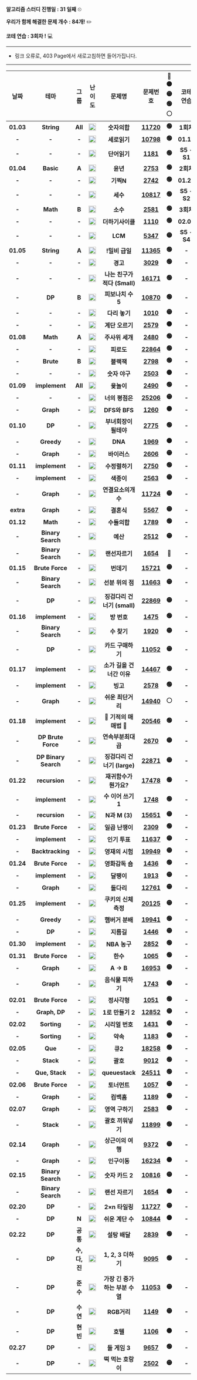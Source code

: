  **알고리즘 스터디 진행일 : 31 일째** ⏲

 **우리가 함께 해결한 문제 개수 : 84개!** ✏️

  **코테 연습  : 3회차 !** 💻

---
- 링크 오류로, 403 Page에서 새로고침하면 들어가집니다.
---

|  **날짜** |       **테마**       |   **그룹**   |                                         **난이도**                                         |           **문제명**           |                    **문제번호**                    | **🔴🟠🟡🟢⚪** | **코테 연습** | **문제번호** |
|:---------:|:--------------------:|:------------:|:------------------------------------------------------------------------------------------:|:------------------------------:|:--------------------------------------------------:|:---------:|:-------------:|:------------:|
| **01.03** |      **String**      |    **All**   |  **<img   height="20px" width="20px"   src="https://static.solved.ac/tier_small/1.svg"/>** |          **숫자의합**          | **[11720](https://www.acmicpc.net/problem/11720)** |   **🟢**   |   **1회차**   |   **1260**   |
|   **-**   |         **-**        |     **-**    |  **<img   height="20px" width="20px"   src="https://static.solved.ac/tier_small/1.svg"/>** |          **세로읽기**          | **[10798](https://www.acmicpc.net/problem/10798)** |   **🟢**   |   **01.19**   |   **1789**   |
|   **-**   |         **-**        |     **-**    |  **<img   height="20px" width="20px"   src="https://static.solved.ac/tier_small/6.svg"/>** |          **단어읽기**          |  **[1181](https://www.acmicpc.net/problem/1181)**  |   **🟢**   |  **S5 - S1**  |   **22869**  |
| **01.04** |       **Basic**      |     **A**    |  **<img   height="20px" width="20px"   src="https://static.solved.ac/tier_small/1.svg"/>** |            **윤년**            |  **[2753](https://www.acmicpc.net/problem/2753)**  |   **🟢**   |   **2회차**   |   **2563**   |
|   **-**   |         **-**        |     **-**    |  **<img   height="20px" width="20px"   src="https://static.solved.ac/tier_small/2.svg"/>** |            **기찍N**           |  **[2742](https://www.acmicpc.net/problem/2742)**  |   **🟢**   |   **01.26**   |   **2579**   |
|   **-**   |         **-**        |     **-**    |  **<img   height="20px" width="20px"   src="https://static.solved.ac/tier_small/3.svg"/>** |            **세수**            | **[10817](https://www.acmicpc.net/problem/10817)** |   **🟢**   |  **S5 - S2**  |   **19949**  |
|   **-**   |       **Math**       |     **B**    |  **<img   height="20px" width="20px"   src="https://static.solved.ac/tier_small/4.svg"/>** |            **소수**            |  **[2581](https://www.acmicpc.net/problem/2581)**  |   **🟢**   |   **3회차**   |   **1748**   |
|   **-**   |         **-**        |     **-**    |  **<img   height="20px" width="20px"   src="https://static.solved.ac/tier_small/5.svg"/>** |        **더하기사이클**        |  **[1110](https://www.acmicpc.net/problem/1110)**  |   **🟢**   |   **02.08**   |   **1436**   |
|   **-**   |         **-**        |     **-**    |  **<img   height="20px" width="20px"   src="https://static.solved.ac/tier_small/6.svg"/>** |             **LCM**            |  **[5347](https://www.acmicpc.net/problem/5347)**  |   **🟡**   |  **S5 - S4**  |   **18258**  |
| **01.05** |      **String**      |     **A**    |  **<img   height="20px" width="20px"   src="https://static.solved.ac/tier_small/2.svg"/>** |         **!밀비 급일**         | **[11365](https://www.acmicpc.net/problem/11365)** |   **🟢**   |     **-**     |     **-**    |
|   **-**   |         **-**        |     **-**    |  **<img   height="20px" width="20px"   src="https://static.solved.ac/tier_small/3.svg"/>** |            **경고**            |  **[3029](https://www.acmicpc.net/problem/3029)**  |   **🟢**   |     **-**     |     **-**    |
|   **-**   |         **-**        |     **-**    |  **<img   height="20px" width="20px"   src="https://static.solved.ac/tier_small/5.svg"/>** |  **나는 친구가 적다 (Small)**  | **[16171](https://www.acmicpc.net/problem/16171)** |   **🟢**   |     **-**     |     **-**    |
|   **-**   |        **DP**        |     **B**    |  **<img   height="20px" width="20px"   src="https://static.solved.ac/tier_small/4.svg"/>** |        **피보나치 수 5**       | **[10870](https://www.acmicpc.net/problem/10870)** |   **🟢**   |     **-**     |     **-**    |
|   **-**   |         **-**        |     **-**    |  **<img   height="20px" width="20px"   src="https://static.solved.ac/tier_small/6.svg"/>** |          **다리 놓기**         |  **[1010](https://www.acmicpc.net/problem/1010)**  |   **🟡**   |     **-**     |     **-**    |
|   **-**   |         **-**        |     **-**    |  **<img   height="20px" width="20px"   src="https://static.solved.ac/tier_small/8.svg"/>** |         **계단 오르기**        |  **[2579](https://www.acmicpc.net/problem/2579)**  |   **🟠**   |     **-**     |     **-**    |
| **01.08** |       **Math**       |     **A**    |  **<img   height="20px" width="20px"   src="https://static.solved.ac/tier_small/2.svg"/>** |         **주사위 세개**        |  **[2480](https://www.acmicpc.net/problem/2480)**  |   **🟢**   |     **-**     |     **-**    |
|   **-**   |         **-**        |     **-**    |  **<img   height="20px" width="20px"   src="https://static.solved.ac/tier_small/4.svg"/>** |           **피로도**           | **[22864](https://www.acmicpc.net/problem/22864)** |   **🟢**   |     **-**     |     **-**    |
|   **-**   |       **Brute**      |     **B**    |  **<img   height="20px" width="20px"   src="https://static.solved.ac/tier_small/4.svg"/>** |           **블랙잭**           |  **[2798](https://www.acmicpc.net/problem/2798)**  |   **🟢**   |     **-**     |     **-**    |
|   **-**   |         **-**        |     **-**    |  **<img   height="20px" width="20px"   src="https://static.solved.ac/tier_small/8.svg"/>** |          **숫자 야구**         |  **[2503](https://www.acmicpc.net/problem/2503)**  |   **🟠**   |     **-**     |     **-**    |
| **01.09** |     **implement**    |    **All**   |  **<img   height="20px" width="20px"   src="https://static.solved.ac/tier_small/3.svg"/>** |           **윷놀이**           |  **[2490](https://www.acmicpc.net/problem/2490)**  |   **🟢**   |     **-**     |     **-**    |
|   **-**   |         **-**        |     **-**    |  **<img   height="20px" width="20px"   src="https://static.solved.ac/tier_small/6.svg"/>** |         **너의 평점은**        | **[25206](https://www.acmicpc.net/problem/25206)** |   **🟡**   |     **-**     |     **-**    |
|   **-**   |       **Graph**      |     **-**    |  **<img   height="20px" width="20px"   src="https://static.solved.ac/tier_small/9.svg"/>** |          **DFS와 BFS**         |  **[1260](https://www.acmicpc.net/problem/1260)**  |   **🟠**   |     **-**     |     **-**    |
| **01.10** |        **DP**        |     **-**    |  **<img   height="20px" width="20px"   src="https://static.solved.ac/tier_small/5.svg"/>** |      **부녀회장이 될테야**     |  **[2775](https://www.acmicpc.net/problem/2775)**  |   **🟢**   |     **-**     |     **-**    |
|   **-**   |      **Greedy**      |     **-**    |  **<img   height="20px" width="20px"   src="https://static.solved.ac/tier_small/7.svg"/>** |             **DNA**            |  **[1969](https://www.acmicpc.net/problem/1969)**  |   **🟠**   |     **-**     |     **-**    |
|   **-**   |       **Graph**      |     **-**    |  **<img   height="20px" width="20px"   src="https://static.solved.ac/tier_small/8.svg"/>** |          **바이러스**          |  **[2606](https://www.acmicpc.net/problem/2606)**  |   **🟡**   |     **-**     |     **-**    |
| **01.11** |     **implement**    |     **-**    |  **<img   height="20px" width="20px"   src="https://static.solved.ac/tier_small/4.svg"/>** |         **수정렬하기**         |  **[2750](https://www.acmicpc.net/problem/2750)**  |   **🟢**   |     **-**     |     **-**    |
|   **-**   |     **implement**    |     **-**    |  **<img   height="20px" width="20px"   src="https://static.solved.ac/tier_small/6.svg"/>** |           **색종이**           |  **[2563](https://www.acmicpc.net/problem/2563)**  |   **🟡**   |     **-**     |     **-**    |
|   **-**   |       **Graph**      |     **-**    |  **<img   height="20px" width="20px"   src="https://static.solved.ac/tier_small/9.svg"/>** |       **연결요소의개수**       | **[11724](https://www.acmicpc.net/problem/11724)** |   **🟡**   |     **-**     |     **-**    |
| **extra** |       **Graph**      |     **-**    |  **<img   height="20px" width="20px"   src="https://static.solved.ac/tier_small/9.svg"/>** |           **결혼식**           |  **[5567](https://www.acmicpc.net/problem/5567)**  |   **🟡**   |     **-**     |     **-**    |
| **01.12** |       **Math**       |     **-**    |  **<img   height="20px" width="20px"   src="https://static.solved.ac/tier_small/6.svg"/>** |          **수들의합**          |  **[1789](https://www.acmicpc.net/problem/1789)**  |   **🟢**   |     **-**     |     **-**    |
|   **-**   |   **Binary Search**  |     **-**    |  **<img   height="20px" width="20px"   src="https://static.solved.ac/tier_small/8.svg"/>** |            **예산**            |  **[2512](https://www.acmicpc.net/problem/2512)**  |   **🟡**   |     **-**     |     **-**    |
|   **-**   |   **Binary Search**  |     **-**    |  **<img   height="20px" width="20px"   src="https://static.solved.ac/tier_small/9.svg"/>** |         **랜선자르기**         |  **[1654](https://www.acmicpc.net/problem/1654)**  |   **🔴**   |     **-**     |     **-**    |
| **01.15** |    **Brute Force**   |     **-**    |  **<img   height="20px" width="20px"   src="https://static.solved.ac/tier_small/6.svg"/>** |           **번데기**           | **[15721](https://www.acmicpc.net/problem/15721)** |   **🟡**   |     **-**     |     **-**    |
|   **-**   |   **Binary Search**  |     **-**    |  **<img   height="20px" width="20px"   src="https://static.solved.ac/tier_small/8.svg"/>** |        **선분 위의 점**        | **[11663](https://www.acmicpc.net/problem/11663)** |   **🟡**   |     **-**     |     **-**    |
|   **-**   |        **DP**        |     **-**    |  **<img   height="20px" width="20px"   src="https://static.solved.ac/tier_small/9.svg"/>** |   **징검다리 건너기 (small)**  | **[22869](https://www.acmicpc.net/problem/22869)** |   **🟡**   |     **-**     |     **-**    |
| **01.16** |     **implement**    |     **-**    |  **<img   height="20px" width="20px"   src="https://static.solved.ac/tier_small/6.svg"/>** |           **방 번호**          |  **[1475](https://www.acmicpc.net/problem/1475)**  |   **🟢**   |     **-**     |     **-**    |
|   **-**   |   **Binary Search**  |     **-**    |  **<img   height="20px" width="20px"   src="https://static.solved.ac/tier_small/7.svg"/>** |           **수 찾기**          |  **[1920](https://www.acmicpc.net/problem/1920)**  |   **🟡**   |     **-**     |     **-**    |
|   **-**   |        **DP**        |     **-**    | **<img   height="20px" width="20px"   src="https://static.solved.ac/tier_small/10.svg"/>** |        **카드 구매하기**       | **[11052](https://www.acmicpc.net/problem/11052)** |   **🟡**   |     **-**     |     **-**    |
| **01.17** |     **implement**    |     **-**    |  **<img   height="20px" width="20px"   src="https://static.solved.ac/tier_small/5.svg"/>** |    **소가 길을 건너간 이유**   | **[14467](https://www.acmicpc.net/problem/14467)** |   **🟢**   |     **-**     |     **-**    |
|   **-**   |     **implement**    |     **-**    |  **<img   height="20px" width="20px"   src="https://static.solved.ac/tier_small/7.svg"/>** |            **빙고**            |  **[2578](https://www.acmicpc.net/problem/2578)**  |   **🟢**   |     **-**     |     **-**    |
|   **-**   |       **Graph**      |     **-**    | **<img   height="20px" width="20px"   src="https://static.solved.ac/tier_small/10.svg"/>** |        **쉬운 최단거리**       | **[14940](https://www.acmicpc.net/problem/14940)** |   **⚪**   |     **-**     |     **-**    |
| **01.18** |     **implement**    |     **-**    |  **<img   height="20px" width="20px"   src="https://static.solved.ac/tier_small/6.svg"/>** |      **🐜 기적의 매매법 🐜**     | **[20546](https://www.acmicpc.net/problem/20546)** |   **🟢**   |     **-**     |     **-**    |
|   **-**   |  **DP Brute Force**  |     **-**    |  **<img   height="20px" width="20px"   src="https://static.solved.ac/tier_small/7.svg"/>** |       **연속부분최대곱**       |  **[2670](https://www.acmicpc.net/problem/2670)**  |   **🟡**   |     **-**     |     **-**    |
|   **-**   | **DP Binary Search** |     **-**    | **<img   height="20px" width="20px"   src="https://static.solved.ac/tier_small/10.svg"/>** |   **징검다리 건너기 (large)**  | **[22871](https://www.acmicpc.net/problem/22871)** |   **🟡**   |     **-**     |     **-**    |
| **01.22** |     **recursion**    |     **-**    |  **<img   height="20px" width="20px"   src="https://static.solved.ac/tier_small/6.svg"/>** |     **재귀함수가 뭔가요?**     | **[17478](https://www.acmicpc.net/problem/17478)** |   **🟢**   |     **-**     |     **-**    |
|   **-**   |     **implement**    |     **-**    |  **<img   height="20px" width="20px"   src="https://static.solved.ac/tier_small/7.svg"/>** |       **수 이어 쓰기 1**       |  **[1748](https://www.acmicpc.net/problem/1748)**  |   **🟢**   |     **-**     |     **-**    |
|   **-**   |     **recursion**    |     **-**    |  **<img   height="20px" width="20px"   src="https://static.solved.ac/tier_small/8.svg"/>** |          **N과 M (3)**         | **[15651](https://www.acmicpc.net/problem/15651)** |   **🟡**   |     **-**     |     **-**    |
| **01.23** |    **Brute Force**   |     **-**    |  **<img   height="20px" width="20px"   src="https://static.solved.ac/tier_small/5.svg"/>** |         **일곱 난쟁이**        |  **[2309](https://www.acmicpc.net/problem/2309)**  |   **🟢**   |     **-**     |     **-**    |
|   **-**   |     **implement**    |     **-**    |  **<img   height="20px" width="20px"   src="https://static.solved.ac/tier_small/6.svg"/>** |          **인기 투표**         | **[11637](https://www.acmicpc.net/problem/11637)** |   **🟡**   |     **-**     |     **-**    |
|   **-**   |   **Backtracking**   |     **-**    |  **<img   height="20px" width="20px"   src="https://static.solved.ac/tier_small/9.svg"/>** |         **영재의 시험**        | **[19949](https://www.acmicpc.net/problem/19949)** |   **🟡**   |     **-**     |     **-**    |
| **01.24** |    **Brute Force**   |     **-**    |  **<img   height="20px" width="20px"   src="https://static.solved.ac/tier_small/6.svg"/>** |         **영화감독 숌**        |  **[1436](https://www.acmicpc.net/problem/1436)**  |   **🟢**   |     **-**     |     **-**    |
|   **-**   |     **implement**    |     **-**    |  **<img   height="20px" width="20px"   src="https://static.solved.ac/tier_small/8.svg"/>** |           **달팽이**           |  **[1913](https://www.acmicpc.net/problem/1913)**  |   **🟡**   |     **-**     |     **-**    |
|   **-**   |       **Graph**      |     **-**    | **<img   height="20px" width="20px"   src="https://static.solved.ac/tier_small/10.svg"/>** |           **돌다리**           | **[12761](https://www.acmicpc.net/problem/12761)** |   **🟡**   |     **-**     |     **-**    |
| **01.25** |     **implement**    |     **-**    |  **<img   height="20px" width="20px"   src="https://static.solved.ac/tier_small/7.svg"/>** |      **쿠키의 신체 측정**      | **[20125](https://www.acmicpc.net/problem/20125)** |   **🟡**   |     **-**     |     **-**    |
|   **-**   |      **Greedy**      |     **-**    |  **<img   height="20px" width="20px"   src="https://static.solved.ac/tier_small/8.svg"/>** |         **햄버거 분배**        | **[19941](https://www.acmicpc.net/problem/19941)** |   **🟢**   |     **-**     |     **-**    |
|   **-**   |        **DP**        |     **-**    | **<img   height="20px" width="20px"   src="https://static.solved.ac/tier_small/10.svg"/>** |           **지름길**           |  **[1446](https://www.acmicpc.net/problem/1446)**  |   **🟡**   |     **-**     |     **-**    |
| **01.30** |     **implement**    |     **-**    |  **<img   height="20px" width="20px"   src="https://static.solved.ac/tier_small/8.svg"/>** |          **NBA 농구**          |  **[2852](https://www.acmicpc.net/problem/2852)**  |   **🟢**   |     **-**     |     **-**    |
| **01.31** |    **Brute Force**   |     **-**    |  **<img   height="20px" width="20px"   src="https://static.solved.ac/tier_small/7.svg"/>** |            **한수**            |  **[1065](https://www.acmicpc.net/problem/1065)**  |   **🟢**   |     **-**     |     **-**    |
|   **-**   |       **Graph**      |     **-**    |  **<img   height="20px" width="20px"   src="https://static.solved.ac/tier_small/9.svg"/>** |           **A -> B**           | **[16953](https://www.acmicpc.net/problem/16953)** |   **🟡**   |     **-**     |     **-**    |
|   **-**   |       **Graph**      |     **-**    | **<img   height="20px" width="20px"   src="https://static.solved.ac/tier_small/10.svg"/>** |        **음식물 피하기**       |  **[1743](https://www.acmicpc.net/problem/1743)**  |   **🟡**   |     **-**     |     **-**    |
| **02.01** |    **Brute Force**   |     **-**    |  **<img   height="20px" width="20px"   src="https://static.solved.ac/tier_small/8.svg"/>** |          **정사각형**          |  **[1051](https://www.acmicpc.net/problem/1051)**  |   **🟢**   |     **-**     |     **-**    |
|   **-**   |     **Graph, DP**    |     **-**    | **<img   height="20px" width="20px"   src="https://static.solved.ac/tier_small/10.svg"/>** |        **1로 만들기 2**        | **[12852](https://www.acmicpc.net/problem/12852)** |   **🟡**   |     **-**     |     **-**    |
| **02.02** |      **Sorting**     |     **-**    |  **<img   height="20px" width="20px"   src="https://static.solved.ac/tier_small/8.svg"/>** |         **시리얼 번호**        |  **[1431](https://www.acmicpc.net/problem/1431)**  |   **🟡**   |     **-**     |     **-**    |
|   **-**   |      **Sorting**     |     **-**    |  **<img   height="20px" width="20px"   src="https://static.solved.ac/tier_small/9.svg"/>** |            **약속**            |  **[1183](https://www.acmicpc.net/problem/1183)**  |   **🟡**   |     **-**     |     **-**    |
| **02.05** |        **Que**       |     **-**    |  **<img   height="20px" width="20px"   src="https://static.solved.ac/tier_small/7.svg"/>** |             **큐2**            | **[18258](https://www.acmicpc.net/problem/18258)** |   **🟢**   |     **-**     |     **-**    |
|   **-**   |       **Stack**      |     **-**    |  **<img   height="20px" width="20px"   src="https://static.solved.ac/tier_small/7.svg"/>** |            **괄호**            |  **[9012](https://www.acmicpc.net/problem/9012)**  |   **🟢**   |     **-**     |     **-**    |
|   **-**   |    **Que, Stack**    |     **-**    |  **<img   height="20px" width="20px"   src="https://static.solved.ac/tier_small/8.svg"/>** |         **queuestack**         | **[24511](https://www.acmicpc.net/problem/24511)** |   **🟢**   |     **-**     |     **-**    |
| **02.06** |    **Brute Force**   |     **-**    |  **<img   height="20px" width="20px"   src="https://static.solved.ac/tier_small/7.svg"/>** |          **토너먼트**          |  **[1057](https://www.acmicpc.net/problem/1057)**  |   **🟡**   |     **-**     |     **-**    |
|   **-**   |       **Graph**      |     **-**    | **<img   height="20px" width="20px"   src="https://static.solved.ac/tier_small/10.svg"/>** |           **컴백홈**           |  **[1189](https://www.acmicpc.net/problem/1189)**  |   **🟡**   |     **-**     |     **-**    |
| **02.07** |       **Graph**      |     **-**    | **<img   height="20px" width="20px"   src="https://static.solved.ac/tier_small/10.svg"/>** |         **영역 구하기**        |  **[2583](https://www.acmicpc.net/problem/2583)**  |   **🟡**   |     **-**     |     **-**    |
|   **-**   |       **Stack**      |     **-**    |  **<img   height="20px" width="20px"   src="https://static.solved.ac/tier_small/8.svg"/>** |        **괄호 끼워넣기**       | **[11899](https://www.acmicpc.net/problem/11899)** |   **🟢**   |     **-**     |     **-**    |
| **02.14** |       **Graph**      |     **-**    |  **<img   height="20px" width="20px"   src="https://static.solved.ac/tier_small/7.svg"/>** |        **상근이의 여행**       |  **[9372](https://www.acmicpc.net/problem/9372)**  |   **🟡**   |     **-**     |     **-**    |
|   **-**   |       **Graph**      |     **-**    | **<img   height="20px" width="20px"   src="https://static.solved.ac/tier_small/12.svg"/>** |          **인구이동**          | **[16234](https://www.acmicpc.net/problem/16234)** |   **🟠**   |     **-**     |     **-**    |
| **02.15** |   **Binary Search**  |     **-**    |  **<img   height="20px" width="20px"   src="https://static.solved.ac/tier_small/7.svg"/>** |         **숫자 카드 2**        | **[10816](https://www.acmicpc.net/problem/10816)** |   **🟡**   |     **-**     |     **-**    |
|   **-**   |   **Binary Search**  |     **-**    |  **<img   height="20px" width="20px"   src="https://static.solved.ac/tier_small/9.svg"/>** |         **랜선 자르기**        |  **[1654](https://www.acmicpc.net/problem/1654)**  |   **🟠**   |     **-**     |     **-**    |
| **02.20** |        **DP**        |     **-**    |  **<img   height="20px" width="20px"   src="https://static.solved.ac/tier_small/8.svg"/>** |         **2×n 타일링**         | **[11727](https://www.acmicpc.net/problem/11727)** |   **🟡**   |     **-**     |     **-**    |
|   **-**   |        **DP**        |     **N**    | **<img   height="20px" width="20px"   src="https://static.solved.ac/tier_small/10.svg"/>** |        **쉬운 계단 수**        | **[10844](https://www.acmicpc.net/problem/10844)** |   **🟠**   |     **-**     |     **-**    |
| **02.22** |        **DP**        |   **공통**   |  **<img   height="20px" width="20px"   src="https://static.solved.ac/tier_small/7.svg"/>** |          **설탕 배달**         |  **[2839](https://www.acmicpc.net/problem/2839)**  |   **🟢**   |     **-**     |     **-**    |
|   **-**   |        **DP**        | **수,다,진** |  **<img   height="20px" width="20px"   src="https://static.solved.ac/tier_small/8.svg"/>** |       **1, 2, 3 더하기**       |  **[9095](https://www.acmicpc.net/problem/9095)**  |   **🟢**   |     **-**     |     **-**    |
|   **-**   |        **DP**        |   **준수**   |  **<img   height="20px" width="20px"   src="https://static.solved.ac/tier_small/9.svg"/>** | **가장 긴 증가하는 부분 수열** | **[11053](https://www.acmicpc.net/problem/11053)** |   **🟡**   |     **-**     |     **-**    |
|   **-**   |        **DP**        |   **수연**   | **<img   height="20px" width="20px"   src="https://static.solved.ac/tier_small/10.svg"/>** |           **RGB거리**          |  **[1149](https://www.acmicpc.net/problem/1149)**  |   **🟡**   |     **-**     |     **-**    |
|   **-**   |        **DP**        |   **현빈**   | **<img   height="20px" width="20px"   src="https://static.solved.ac/tier_small/11.svg"/>** |            **호텔**            |  **[1106](https://www.acmicpc.net/problem/1106)**  |   **🟠**   |     **-**     |     **-**    |
| **02.27** |        **DP**        |     **-**    |  **<img   height="20px" width="20px"   src="https://static.solved.ac/tier_small/8.svg"/>** |          **돌 게임 3**         |  **[9657](https://www.acmicpc.net/problem/9657)**  |   **🟢**   |     **-**     |     **-**    |
|   **-**   |        **DP**        |     **-**    | **<img   height="20px" width="20px"   src="https://static.solved.ac/tier_small/10.svg"/>** |       **떡 먹는 호랑이**       |  **[2502](https://www.acmicpc.net/problem/2502)**  |   **🟡**   |     **-**     |     **-**    |
